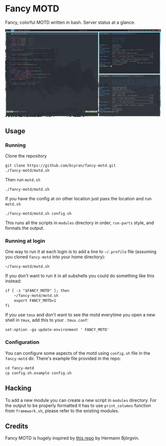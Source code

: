 # Fancy MOTD
Fancy, colorful MOTD written in bash. Server status at a glance.

![MOTD screenshot](readme-img.png)

## Usage

### Running
Clone the repository
```shell
git clone https://github.com/bcyran/fancy-motd.git
./fancy-motd/motd.sh
```

Then run `motd.sh`
```shell
./fancy-motd/motd.sh
```

If you have the config at on other location just pass the location and run `motd.sh`
```shell
./fancy-motd/motd.sh config.sh
```

This runs all the scripts in `modules` directory in order, `run-parts` style, and formats the output.

### Running at login
One way to run it at each login is to add a line to `~/.profile` file (assuming you cloned `fancy-motd` into your home directory):
```shell
~/fancy-motd/motd.sh
```

If you don't want to run it in all subshells you could do something like this instead:
```shell
if [ -z "$FANCY_MOTD" ]; then
    ~/fancy-motd/motd.sh
    export FANCY_MOTD=1
fi
```

If you use `tmux` and don't want to see the motd everytime you open a new shell in `tmux`, add this to your `.tmux.conf`:
```
set-option -ga update-environment ' FANCY_MOTD'
```

### Configuration
You can configure some aspects of the motd using `config.sh` file in the `fancy-motd` dir.
There's example file provided in the repo:
```shell
cd fancy-motd
cp config.sh.example config.sh
```

## Hacking
To add a new module you can create a new script in `modules` directory.
For the output to be properly formatted it has to use `print_columns` function from `framework.sh`, please refer to the existing modules.

## Credits
Fancy MOTD is hugely inspired by [this repo](https://github.com/HermannBjorgvin/MOTD) by Hermann Björgvin.
